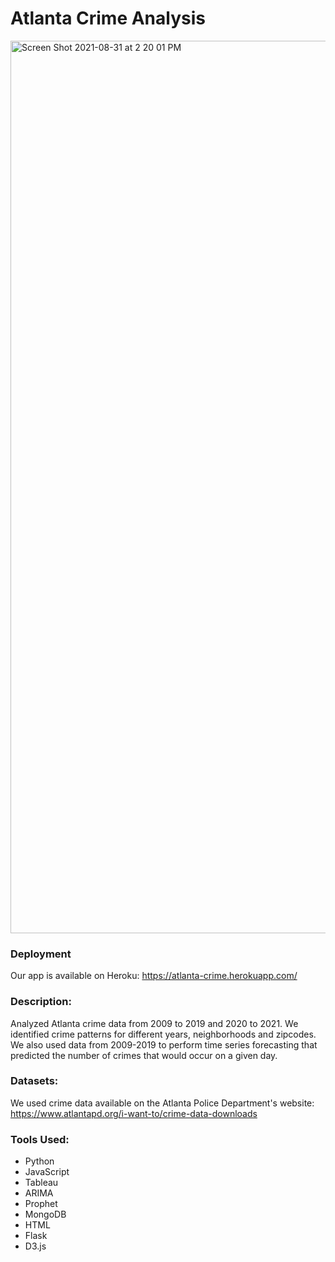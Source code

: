 # Atlanta Crime Analysis

<img width="1428" alt="Screen Shot 2021-08-31 at 2 20 01 PM" src="https://user-images.githubusercontent.com/79863465/131563055-2fd73271-d592-4bcc-b8bd-0be0de1c4aa2.png">

### Deployment
Our app is available on Heroku:
https://atlanta-crime.herokuapp.com/

### Description:
Analyzed Atlanta crime data from 2009 to 2019 and 2020 to 2021. We identified crime patterns for different years, neighborhoods and zipcodes. We also used data from 2009-2019 to perform time series forecasting that predicted the number of crimes that would occur on a given day.

### Datasets:

We used crime data available on the Atlanta Police Department's website: https://www.atlantapd.org/i-want-to/crime-data-downloads

### Tools Used:
- Python
- JavaScript
- Tableau
- ARIMA
- Prophet
- MongoDB
- HTML
- Flask
- D3.js


